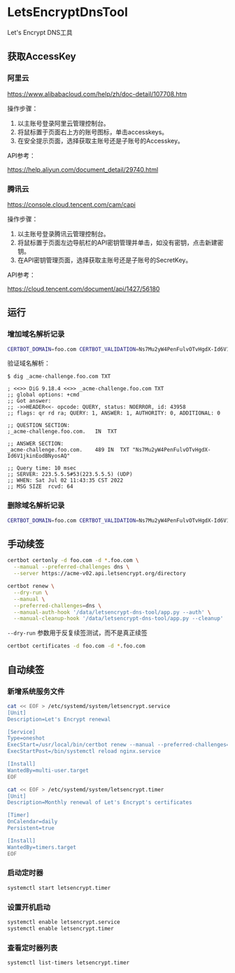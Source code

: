 # LetsEncryptDnsTool

Let's Encrypt DNS工具

## 获取AccessKey
### 阿里云

https://www.alibabacloud.com/help/zh/doc-detail/107708.htm

操作步骤：
1. 以主账号登录阿里云管理控制台。
2. 将鼠标置于页面右上方的账号图标，单击accesskeys。
3. 在安全提示页面，选择获取主账号还是子账号的Accesskey。

API参考：

https://help.aliyun.com/document_detail/29740.html

### 腾讯云

https://console.cloud.tencent.com/cam/capi

操作步骤：
1. 以主账号登录腾讯云管理控制台。
2. 将鼠标置于页面左边导航栏的API密钥管理并单击，如没有密钥，点击新建密钥。
3. 在API密钥管理页面，选择获取主账号还是子账号的SecretKey。

API参考：

https://cloud.tencent.com/document/api/1427/56180

## 运行

### 增加域名解析记录

```bash
CERTBOT_DOMAIN=foo.com CERTBOT_VALIDATION=Ns7Mu2yW4PenFulvOTvHgdX-Id6V1jkinEodBNyosAQ python3 app.py --auth
```

验证域名解析：

    $ dig _acme-challenge.foo.com TXT

    ; <<>> DiG 9.18.4 <<>> _acme-challenge.foo.com TXT
    ;; global options: +cmd
    ;; Got answer:
    ;; ->>HEADER<<- opcode: QUERY, status: NOERROR, id: 43958
    ;; flags: qr rd ra; QUERY: 1, ANSWER: 1, AUTHORITY: 0, ADDITIONAL: 0

    ;; QUESTION SECTION:
    ;_acme-challenge.foo.com.	IN	TXT

    ;; ANSWER SECTION:
    _acme-challenge.foo.com.	489 IN	TXT	"Ns7Mu2yW4PenFulvOTvHgdX-Id6V1jkinEodBNyosAQ"

    ;; Query time: 10 msec
    ;; SERVER: 223.5.5.5#53(223.5.5.5) (UDP)
    ;; WHEN: Sat Jul 02 11:43:35 CST 2022
    ;; MSG SIZE  rcvd: 64


### 删除域名解析记录

```bash
CERTBOT_DOMAIN=foo.com CERTBOT_VALIDATION=Ns7Mu2yW4PenFulvOTvHgdX-Id6V1jkinEodBNyosAQ python3 app.py --cleanup
```

## 手动续签

```bash
certbot certonly -d foo.com -d *.foo.com \
  --manual --preferred-challenges dns \
  --server https://acme-v02.api.letsencrypt.org/directory
```

```bash
certbot renew \
  --dry-run \
  --manual \
  --preferred-challenges=dns \
  --manual-auth-hook '/data/letsencrypt-dns-tool/app.py --auth' \
  --manual-cleanup-hook '/data/letsencrypt-dns-tool/app.py --cleanup'
```

`--dry-run` 参数用于反复续签测试，而不是真正续签

```bash
certbot certificates -d foo.com -d *.foo.com
```

## 自动续签

### 新增系统服务文件

```bash
cat << EOF > /etc/systemd/system/letsencrypt.service
[Unit]
Description=Let's Encrypt renewal

[Service]
Type=oneshot
ExecStart=/usr/local/bin/certbot renew --manual --preferred-challenges=dns --manual-auth-hook '/data/letsencrypt-dns-tool/app.py --auth' --manual-cleanup-hook '/data/letsencrypt-dns-tool/app.py --cleanup'
ExecStartPost=/bin/systemctl reload nginx.service  

[Install]
WantedBy=multi-user.target
EOF

cat << EOF > /etc/systemd/system/letsencrypt.timer
[Unit]
Description=Monthly renewal of Let's Encrypt's certificates

[Timer]
OnCalendar=daily  
Persistent=true

[Install]
WantedBy=timers.target
EOF
```

### 启动定时器

```bash
systemctl start letsencrypt.timer
```


### 设置开机启动

```bash
systemctl enable letsencrypt.service
systemctl enable letsencrypt.timer
```

### 查看定时器列表

```bash
systemctl list-timers letsencrypt.timer
```
